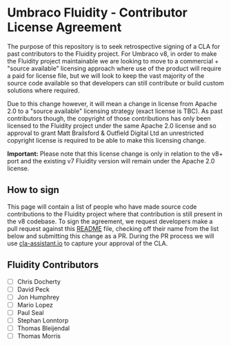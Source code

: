 # Umbraco Fluidity - Contributor License Agreement

The purpose of this repository is to seek retrospective signing of a CLA for past contributors to the Fluidity project. For Umbraco v8, in order to make the Fluidity project maintainable we are looking to move to a commercial + "source available" licensing approach where use of the product will require a paid for license file, but we will look to keep the vast majority of the source code available so that developers can still contribute or build custom solutions where required.

Due to this change however, it will mean a change in license from Apache 2.0 to a "source available" licensing strategy (exact license is TBC). As past contributors though, the copyright of those contributions has only been licensed to the Fluidity project under the same Apache 2.0 license and so approval to grant Matt Brailsford & Outfield Digital Ltd an unrestricted copyright license is required to be able to make this licensing change.

**Important:** Please note that this license change is only in relation to the v8+ port and the existing v7 Fluidity version will remain under the Apache 2.0 license.

## How to sign

This page will contain a list of people who have made source code contributions to the Fluidity project where that contribution is still present in the v8 codebase. To sign the agreement, we request developers make a pull request against this [README](README.md) file, checking off their name from the list below and submitting this change as a PR. During the PR process we will use [cla-assistant.io](https://cla-assistant.io/) to capture your approval of the CLA. 

## Fluidity Contributors
- [ ] Chris Docherty
- [ ] David Peck
- [ ] Jon Humphrey
- [ ] Mario Lopez
- [ ] Paul Seal
- [ ] Stephan Lonntorp
- [ ] Thomas Bleijendal
- [ ] Thomas Morris
